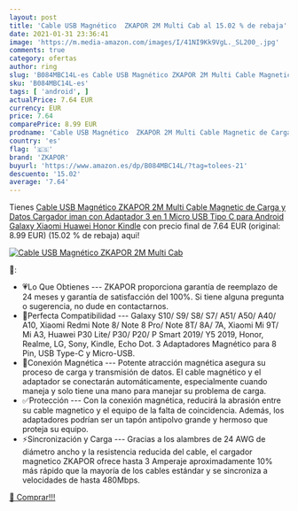 ```yaml
---
layout: post
title: 'Cable USB Magnético  ZKAPOR 2M Multi Cab al 15.02 % de rebaja'
date: 2021-01-31 23:36:41
image: 'https://m.media-amazon.com/images/I/41NI9Kk9VgL._SL200_.jpg'
comments: true
category: ofertas
author: ring
slug: 'B084MBC14L-es Cable USB Magnético ZKAPOR 2M Multi Cable Magnetic de...'
sku: 'B084MBC14L-es'
tags: [ 'android', ]
actualPrice: 7.64 EUR
currency: EUR
price: 7.64
comparePrice: 8.99 EUR
prodname: 'Cable USB Magnético  ZKAPOR 2M Multi Cable Magnetic de Carga y Datos Cargador iman con Adaptador 3 en 1 Micro USB Tipo C para Android Galaxy  Xiaomi  Huawei  Honor  Kindle'
country: 'es'
flag: '🇪🇸'
brand: 'ZKAPOR'
buyurl: 'https://www.amazon.es/dp/B084MBC14L/?tag=tolees-21'
descuento: '15.02'
average: '7.64'
---
```


Tienes [Cable USB Magnético  ZKAPOR 2M Multi Cable Magnetic de Carga y Datos Cargador iman con Adaptador 3 en 1 Micro USB Tipo C para Android Galaxy  Xiaomi  Huawei  Honor  Kindle](https://www.amazon.es/dp/B084MBC14L/?tag=tolees-21) con precio final de  7.64 EUR (original: 8.99 EUR) (15.02 %  de rebaja) aqui!

[![Cable USB Magnético  ZKAPOR 2M Multi Cab](https://m.media-amazon.com/images/I/41NI9Kk9VgL._SL200_.jpg)](https://www.amazon.es/dp/B084MBC14L/?tag=tolees-21)

🔎:

- 💗Lo Que Obtienes --- ZKAPOR proporciona garantía de reemplazo de 24 meses y garantía de satisfacción del 100%. Si tiene alguna pregunta o sugerencia, no dude en contactarnos.
- 📱Perfecta Compatibilidad --- Galaxy S10/ S9/ S8/ S7/ A51/ A50/ A40/ A10, Xiaomi Redmi Note 8/ Note 8 Pro/ Note 8T/ 8A/ 7A, Xiaomi Mi 9T/ Mi A3, Huawei P30 Lite/ P30/ P20/ P Smart 2019/ Y5 2019, Honor, Realme, LG, Sony, Kindle, Echo Dot. 3 Adaptadores Magnético para 8 Pin, USB Type-C y Micro-USB.
- 💪Conexión Magnética --- Potente atracción magnética asegura su proceso de carga y transmisión de datos. El cable magnético y el adaptador se conectarán automáticamente, especialmente cuando maneja y solo tiene una mano para manejar su problema de carga.
- ✅Protección --- Con la conexión magnética, reducirá la abrasión entre su cable magnetico y el equipo de la falta de coincidencia. Además, los adaptadores podrían ser un tapón antipolvo grande y hermoso que proteja su equipo.
- ⚡Sincronización y Carga --- Gracias a los alambres de 24 AWG de diámetro ancho y la resistencia reducida del cable, el cargador magnetico ZKAPOR ofrece hasta 3 Amperaje aproximadamente 10% más rápido que la mayoría de los cables estándar y se sincroniza a velocidades de hasta 480Mbps.

[🛒 Comprar!!!](https://www.amazon.es/dp/B084MBC14L/?tag=tolees-21)
